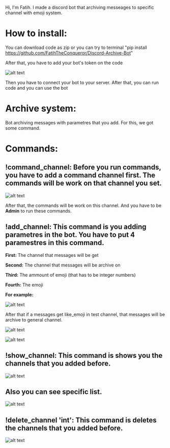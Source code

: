 Hi, I'm Fatih. I made a discord bot that archiving messeages to specific channel with emoji system.



# How to install:
You can download code as zip or you can try to terminal "pip install https://github.com/FatihTheConqueror/Discord-Archive-Bot"

After that, you have to add your bot's token on the code

![alt text](https://i.hizliresim.com/gdmryo2.png)

Then you have to connect your bot to your server. After that, you can run code and you can use the bot

# **Archive system:**

Bot archiving messages with parametres that you add. For this, we got some command.

# **Commands:**


##  **!command_channel**: Before you run commands, you have to add a command channel first. The commands will be work on that channel you set.

![alt text](https://i.hizliresim.com/nbamn4z.png)

After that, the commands will be work on this channel. And you have to be **Admin** to run these commands.


## **!add_channel:** This command is you adding parametres in the bot. You have to put 4 paramestres in this command.

**First:** The channel that messages will be get

**Second:** The channel that messages will be archive on

**Third:** The ammount of emoji (that has to be integer numbers)

**Fourth:** The emoji 

 **For example:**

![alt text](https://i.hizliresim.com/qtu6ndv.png)

After that if a messages get like_emoji in test channel, that messages will be archive to general channel.

![alt text](https://i.hizliresim.com/5wu88uo.png)

![alt text](https://i.hizliresim.com/befk3o7.png)


## **!show_channel:** This command is shows you the channels that you added before. 

![alt text](https://i.hizliresim.com/f8cyx1s.png)

## Also you can see specific list.

![alt text](https://i.hizliresim.com/n2g55mz.png)

## **!delete_channel 'int':** This command is deletes the channels that you added before. 

![alt text](https://i.hizliresim.com/nbamn4z.png)

